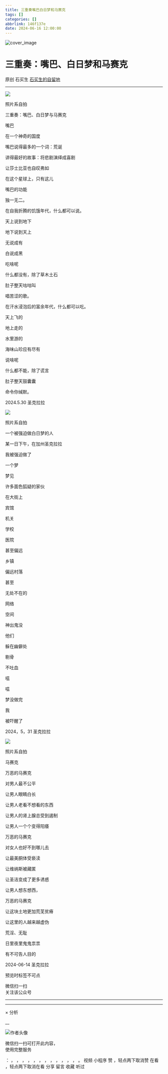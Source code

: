 ```yaml
---
title: 三重奏嘴巴白日梦和马赛克
tags: []
categories: []
abbrlink: 146f137e
date: 2024-06-16 12:00:00
---
```


![cover_image](20240616三重奏嘴巴白日梦和马赛克/img1.jpg)

#  三重奏：嘴巴、白日梦和马赛克

原创  石买生  [ 石买生的自留地 ](javascript:void\(0\);)

__ _ _ _ _

![](20240616三重奏嘴巴白日梦和马赛克/img2.jpg)

照片系自拍

  

三重奏：嘴巴、白日梦与马赛克

嘴巴

在一个神奇的国度

嘴巴说得最多的一个词：荒诞

讲得最好的故事：将悲剧演绎成喜剧

让莎士比亚也自叹弗如

在这个星球上，只有这儿

嘴巴的功能

独一无二。

在自我折腾的饥饿年代，什么都可以说。

天上说到地下

地下说到天上

无说成有

白说成黑

吃啥呢

什么都没有，除了草木土石

肚子整天咕咕叫

唱苦涩的歌。

在汗水浸泡后的富余年代，什么都可以吃。

天上飞的

地上走的

水里游的

海味山珍应有尽有

说啥呢

什么都不能，除了谎言

肚子整天鼓囊囊

命令你缄默。

2024.5.30 圣克拉拉

![](20240616三重奏嘴巴白日梦和马赛克/img3.jpg)

照片系自拍

一个被强迫做白日梦的人

某一日下午，在加州圣克拉拉

我被强迫做了

一个梦

梦见

许多面色狐疑的家伙

在大街上

宾馆

机关

学校

医院

甚至偏远

乡镇

偏远村落

甚至

无处不在的

网络

空间

神出鬼没

他们

躲在幽僻处

剔骨

不吐血

嗞

嗞

梦没做完

我

被吓醒了

2024，5，31 圣克拉拉

![](20240616三重奏嘴巴白日梦和马赛克/img4.jpg)

照片系自拍

  

马赛克

万恶的马赛克

对男人最不公平

让男人眼睛白长

让男人老看不想看的东西

让男人的肾上腺总受到遏制

让男人一个个变得阳痿

万恶的马赛克

对女人也好不到哪儿去

让最美胴体受亵渎

让维纳斯被藏匿

让圣洁变成了更多诱惑

让男人想东想西，

万恶的马赛克

让这块土地更加荒芜贫瘠

让这里的人越来越虚伪

荒淫、无耻

日里夜里鬼鬼祟祟

有不可告人目的

2024-06-14 圣克拉拉

  

预览时标签不可点

微信扫一扫  
关注该公众号





****



****



×  分析

__

![作者头像](shared/img1.png)

微信扫一扫可打开此内容，  
使用完整服务

：  ，  ，  ，  ，  ，  ，  ，  ，  ，  ，  ，  ，  。  视频  小程序  赞  ，轻点两下取消赞  在看  ，轻点两下取消在看
分享  留言  收藏  听过

